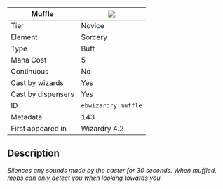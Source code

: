 | Muffle |![](https://github.com/Electroblob77/Wizardry/blob/1.12.2/src/main/resources/assets/ebwizardry/textures/spells/ebwizardry:muffle.png)|
|---|---|
| Tier | Novice |
| Element | Sorcery |
| Type | Buff |
| Mana Cost | 5 |
| Continuous | No |
| Cast by wizards | Yes |
| Cast by dispensers | Yes |
| ID | `ebwizardry:muffle` |
| Metadata | 143 |
| First appeared in | Wizardry 4.2 |
## Description
_Silences any sounds made by the caster for 30 seconds. When muffled, mobs can only detect you when looking towards you._